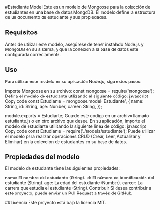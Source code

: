 #Estudiante Model
Este es un modelo de Mongoose para la colección de estudiantes en una base de datos MongoDB. El modelo define la estructura de un documento de estudiante y sus propiedades.

## Requisitos
Antes de utilizar este modelo, asegúrese de tener instalado Node.js y MongoDB en su sistema, y que la conexión a la base de datos esté configurada correctamente.

## Uso
Para utilizar este modelo en su aplicación Node.js, siga estos pasos:

Importe Mongoose en su archivo: const mongoose = require('mongoose');
Defina el modelo de estudiante utilizando el siguiente código:
javascript
Copy code
const Estudiante = mongoose.model('Estudiante', {
  name: String,
  id: String,
  age: Number,
  career: String,
});

module.exports = Estudiante;
Guarde este código en un archivo llamado estudiante.js o en otro archivo que desee.
En su aplicación, importe el modelo de estudiante utilizando la siguiente línea de código:
javascript
Copy code
const Estudiante = require('./models/estudiante');
Puede utilizar el modelo para realizar operaciones CRUD (Crear, Leer, Actualizar y Eliminar) en la colección de estudiantes en su base de datos.
## Propiedades del modelo
El modelo de estudiante tiene las siguientes propiedades:

name: El nombre del estudiante (String).
id: El número de identificación del estudiante (String).
age: La edad del estudiante (Number).
career: La carrera que estudia el estudiante (String).
Contribuir
Si desea contribuir a este proyecto, puede enviar un Pull Request a través de GitHub.

##Licencia
Este proyecto está bajo la licencia MIT.
